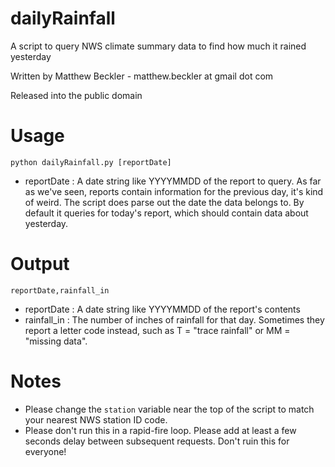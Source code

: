 # dailyRainfall
A script to query NWS climate summary data to find how much it rained yesterday

Written by Matthew Beckler - matthew.beckler at gmail dot com

Released into the public domain

# Usage
`python dailyRainfall.py [reportDate]`
* reportDate : A date string like YYYYMMDD of the report to query. As far as we've seen, reports contain information for the previous day, it's kind of weird. The script does parse out the date the data belongs to. By default it queries for today's report, which should contain data about yesterday.

# Output
`reportDate,rainfall_in`
* reportDate : A date string like YYYYMMDD of the report's contents
* rainfall_in : The number of inches of rainfall for that day. Sometimes they report a letter code instead, such as T = "trace rainfall" or MM = "missing data".

# Notes
* Please change the `station` variable near the top of the script to match your nearest NWS station ID code.
* Please don't run this in a rapid-fire loop. Please add at least a few seconds delay between subsequent requests. Don't ruin this for everyone!
